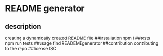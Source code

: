# README generator
  ## description 
  creating a dynamically created README    file
  ##installation
  npm i
  ##tests
  npm run tests
  ##usage
  find READEMEgenerator
  ##contribution
  contributing to the repo
  ##license
  ISC
